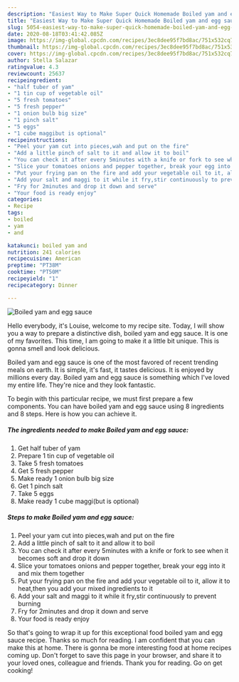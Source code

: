 ```yaml
---
description: "Easiest Way to Make Super Quick Homemade Boiled yam and egg sauce"
title: "Easiest Way to Make Super Quick Homemade Boiled yam and egg sauce"
slug: 5054-easiest-way-to-make-super-quick-homemade-boiled-yam-and-egg-sauce
date: 2020-08-18T03:41:42.085Z
image: https://img-global.cpcdn.com/recipes/3ec8dee95f7bd8ac/751x532cq70/boiled-yam-and-egg-sauce-recipe-main-photo.jpg
thumbnail: https://img-global.cpcdn.com/recipes/3ec8dee95f7bd8ac/751x532cq70/boiled-yam-and-egg-sauce-recipe-main-photo.jpg
cover: https://img-global.cpcdn.com/recipes/3ec8dee95f7bd8ac/751x532cq70/boiled-yam-and-egg-sauce-recipe-main-photo.jpg
author: Stella Salazar
ratingvalue: 4.3
reviewcount: 25637
recipeingredient:
- "half tuber of yam"
- "1 tin cup of vegetable oil"
- "5 fresh tomatoes"
- "5 fresh pepper"
- "1 onion bulb big size"
- "1 pinch salt"
- "5 eggs"
- "1 cube maggibut is optional"
recipeinstructions:
- "Peel your yam cut into pieces,wah and put on the fire"
- "Add a little pinch of salt to it and allow it to boil"
- "You can check it after every 5minutes with a knife or fork to see when it becomes soft and drop it down"
- "Slice your tomatoes onions and pepper together, break your egg into it and mix them together"
- "Put your frying pan on the fire and add your vegetable oil to it, allow it to heat,then you add your mixed ingredients to it"
- "Add your salt and maggi to it while it fry,stir continuously to prevent burning"
- "Fry for 2minutes and drop it down and serve"
- "Your food is ready enjoy"
categories:
- Recipe
tags:
- boiled
- yam
- and

katakunci: boiled yam and 
nutrition: 241 calories
recipecuisine: American
preptime: "PT38M"
cooktime: "PT50M"
recipeyield: "1"
recipecategory: Dinner

---
```



![Boiled yam and egg sauce](https://img-global.cpcdn.com/recipes/3ec8dee95f7bd8ac/751x532cq70/boiled-yam-and-egg-sauce-recipe-main-photo.jpg)

Hello everybody, it's Louise, welcome to my recipe site. Today, I will show you a way to prepare a distinctive dish, boiled yam and egg sauce. It is one of my favorites. This time, I am going to make it a little bit unique. This is gonna smell and look delicious.

Boiled yam and egg sauce is one of the most favored of recent trending meals on earth. It is simple, it's fast, it tastes delicious. It is enjoyed by millions every day. Boiled yam and egg sauce is something which I've loved my entire life. They're nice and they look fantastic.




To begin with this particular recipe, we must first prepare a few components. You can have boiled yam and egg sauce using 8 ingredients and 8 steps. Here is how you can achieve it.

<!--inarticleads1-->

##### The ingredients needed to make Boiled yam and egg sauce:

1. Get half tuber of yam
1. Prepare 1 tin cup of vegetable oil
1. Take 5 fresh tomatoes
1. Get 5 fresh pepper
1. Make ready 1 onion bulb big size
1. Get 1 pinch salt
1. Take 5 eggs
1. Make ready 1 cube maggi(but is optional)




<!--inarticleads2-->

##### Steps to make Boiled yam and egg sauce:

1. Peel your yam cut into pieces,wah and put on the fire
1. Add a little pinch of salt to it and allow it to boil
1. You can check it after every 5minutes with a knife or fork to see when it becomes soft and drop it down
1. Slice your tomatoes onions and pepper together, break your egg into it and mix them together
1. Put your frying pan on the fire and add your vegetable oil to it, allow it to heat,then you add your mixed ingredients to it
1. Add your salt and maggi to it while it fry,stir continuously to prevent burning
1. Fry for 2minutes and drop it down and serve
1. Your food is ready enjoy




So that's going to wrap it up for this exceptional food boiled yam and egg sauce recipe. Thanks so much for reading. I am confident that you can make this at home. There is gonna be more interesting food at home recipes coming up. Don't forget to save this page in your browser, and share it to your loved ones, colleague and friends. Thank you for reading. Go on get cooking!

